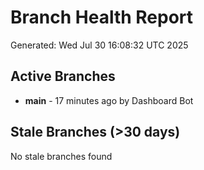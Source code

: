 # Branch Health Report
Generated: Wed Jul 30 16:08:32 UTC 2025

## Active Branches
- **main** - 17 minutes ago by Dashboard Bot

## Stale Branches (>30 days)
No stale branches found

